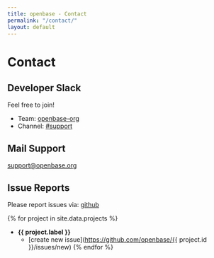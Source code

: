 ```yaml
---
title: openbase - Contact
permalink: "/contact/"
layout: default
---
```


# Contact

## Developer Slack

Feel free to join!

* Team: [openbase-org](https://openbase-org.slack.com)
* Channel: [#support](https://openbase-org.slack.com/#support)

## Mail Support

support@openbase.org

## Issue Reports

Please report issues via: [github](https://github.com/openbase/)

{% for project in site.data.projects %}
* **{{ project.label }}**
  * [create new issue](https://github.com/openbase/{{ project.id }}/issues/new)
{% endfor %}
